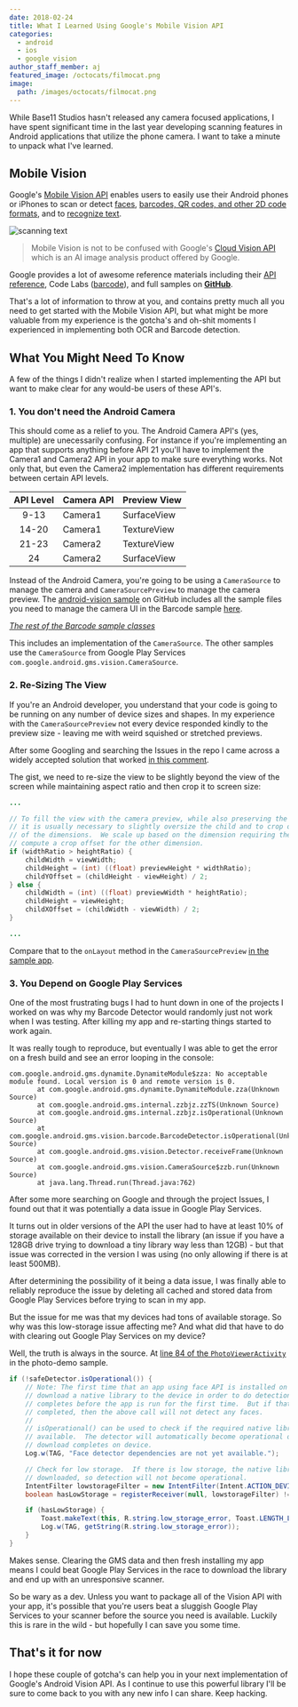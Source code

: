 ```yaml
---
date: 2018-02-24
title: What I Learned Using Google's Mobile Vision API
categories:
  - android
  - ios
  - google vision
author_staff_member: aj
featured_image: /octocats/filmocat.png
image:
  path: /images/octocats/filmocat.png
---
```


While Base11 Studios hasn't released any camera focused applications, I have spent significant time in the last year developing scanning features in Android applications that utilize the phone camera.  I want to take a minute to unpack what I've learned.

## Mobile Vision

Google's [Mobile Vision API](https://developers.google.com/vision/) enables users to easily use their Android phones or iPhones to scan or detect [faces](https://developers.google.com/vision/face-detection-concepts), [barcodes, QR codes, and other 2D code formats](https://developers.google.com/vision/barcodes-overview), and to [recognize text](https://developers.google.com/vision/android/text-overview).

![scanning text](https://lh3.googleusercontent.com/786zj8Cw9XIe2mwdmMcU2_ID7y7Y9CrVwZEtjTOI4NBQkLiEFwHA3Cgth3yDUxx9jedFkG8hGGEgVRgNLLK-_wRkllelbxI=s688)

> Mobile Vision is not to be confused with Google's [Cloud Vision API](https://cloud.google.com/vision/) which is an AI image analysis product offered by Google.

Google provides a lot of awesome reference materials including their [API reference](https://developers.google.com/vision/introduction), Code Labs ([barcode](https://codelabs.developers.google.com/codelabs/bar-codes)), and full samples on **[GitHub](https://github.com/googlesamples/android-vision)**.

That's a lot of information to throw at you, and contains pretty much all you need to get started with the Mobile Vision API, but what might be more valuable from my experience is the gotcha's and oh-shit moments I experienced in implementing both OCR and Barcode detection.

## What You Might Need To Know

A few of the things I didn't realize when I started implementing the API but want to make clear for any would-be users of these API's.

### 1. You don't need the Android Camera

This should come as a relief to you.  The Android Camera API's (yes, multiple) are unecessarily confusing. For instance if you're implementing an app that supports anything before API 21 you'll have to implement the Camera1 and Camera2 API in your app to make sure everything works.  Not only that, but even the Camera2 implementation has different requirements between certain API levels.

| API Level | Camera API | Preview View |
|:---------:|------------|--------------|
| 9-13      | Camera1    | SurfaceView  |
| 14-20     | Camera1    | TextureView  |
| 21-23     | Camera2    | TextureView  |
| 24        | Camera2    | SurfaceView  |

Instead of the Android Camera, you're going to be using a `CameraSource` to manage the camera and `CameraSourcePreview` to manage the camera preview.  The [android-vision sample](https://github.com/googlesamples/android-vision) on GitHub includes all the sample files you need to manage the camera UI in the Barcode sample [here](https://github.com/googlesamples/android-vision/tree/master/visionSamples/barcode-reader/app/src/main/java/com/google/android/gms/samples/vision/barcodereader/ui/camera).  

*[The rest of the Barcode sample classes](https://github.com/googlesamples/android-vision/tree/master/visionSamples/barcode-reader/app/src/main/java/com/google/android/gms/samples/vision/barcodereader)*

This includes an implementation of the `CameraSource`.  The other samples use the `CameraSource` from Google Play Services `com.google.android.gms.vision.CameraSource`.

### 2. Re-Sizing The View

If you're an Android developer, you understand that your code is going to be running on any number of device sizes and shapes.  In my experience with the `CameraSourcePreview` not every device responded kindly to the preview size - leaving me with weird squished or stretched previews.

After some Googling and searching the Issues in the repo I came across a widely accepted solution that worked [in this comment](https://github.com/googlesamples/android-vision/issues/23#issuecomment-203534913).

The gist, we need to re-size the view to be slightly beyond the view of the screen while maintaining aspect ratio and then crop it to screen size:

```java
...

// To fill the view with the camera preview, while also preserving the correct aspect ratio,
// it is usually necessary to slightly oversize the child and to crop off portions along one
// of the dimensions.  We scale up based on the dimension requiring the most correction, and
// compute a crop offset for the other dimension.
if (widthRatio > heightRatio) {
    childWidth = viewWidth;
    childHeight = (int) ((float) previewHeight * widthRatio);
    childYOffset = (childHeight - viewHeight) / 2;
} else {
    childWidth = (int) ((float) previewWidth * heightRatio);
    childHeight = viewHeight;
    childXOffset = (childWidth - viewWidth) / 2;
}

...
```

Compare that to the `onLayout` method in the `CameraSourcePreview` [in the sample app](https://github.com/googlesamples/android-vision/blob/2ce3132c959e76e7dbe1d8d3332abe87c246b22a/visionSamples/FaceTracker/app/src/main/java/com/google/android/gms/samples/vision/face/facetracker/ui/camera/CameraSourcePreview.java#L126).

### 3. You Depend on Google Play Services

One of the most frustrating bugs I had to hunt down in one of the projects I worked on was why my Barcode Detector would randomly just not work when I was testing.  After killing my app and re-starting things started to work again.

It was really tough to reproduce, but eventually I was able to get the error on a fresh build and see an error looping in the console:

```
com.google.android.gms.dynamite.DynamiteModule$zza: No acceptable module found. Local version is 0 and remote version is 0.
       at com.google.android.gms.dynamite.DynamiteModule.zza(Unknown Source)
       at com.google.android.gms.internal.zzbjz.zzTS(Unknown Source)
       at com.google.android.gms.internal.zzbjz.isOperational(Unknown Source)
       at com.google.android.gms.vision.barcode.BarcodeDetector.isOperational(Unknown Source)
       at com.google.android.gms.vision.Detector.receiveFrame(Unknown Source)
       at com.google.android.gms.vision.CameraSource$zzb.run(Unknown Source)
       at java.lang.Thread.run(Thread.java:762)
```

After some more searching on Google and through the project Issues, I found out that it was potentially a data issue in Google Play Services.

It turns out in older versions of the API the user had to have at least 10% of storage available on their device to install the library (an issue if you have a 128GB drive trying to download a tiny library way less than 12GB) - but that issue was corrected in the version I was using (no only allowing if there is at least 500MB).

After determining the possibility of it being a data issue, I was finally able to reliably reproduce the issue by deleting all cached and stored data from Google Play Services before trying to scan in my app.

But the issue for me was that my devices had tons of available storage.  So why was this low-storage issue affecting me?  And what did that have to do with clearing out Google Play Services on my device?

Well, the truth is always in the source.  At [line 84 of the `PhotoViewerActivity`](https://github.com/googlesamples/android-vision/blob/2ce3132c959e76e7dbe1d8d3332abe87c246b22a/visionSamples/photo-demo/app/src/main/java/com/google/android/gms/samples/vision/face/photo/PhotoViewerActivity.java#L84) in the photo-demo sample.

```java
if (!safeDetector.isOperational()) {
    // Note: The first time that an app using face API is installed on a device, GMS will
    // download a native library to the device in order to do detection.  Usually this
    // completes before the app is run for the first time.  But if that download has not yet
    // completed, then the above call will not detect any faces.
    //
    // isOperational() can be used to check if the required native library is currently
    // available.  The detector will automatically become operational once the library
    // download completes on device.
    Log.w(TAG, "Face detector dependencies are not yet available.");

    // Check for low storage.  If there is low storage, the native library will not be
    // downloaded, so detection will not become operational.
    IntentFilter lowstorageFilter = new IntentFilter(Intent.ACTION_DEVICE_STORAGE_LOW);
    boolean hasLowStorage = registerReceiver(null, lowstorageFilter) != null;

    if (hasLowStorage) {
        Toast.makeText(this, R.string.low_storage_error, Toast.LENGTH_LONG).show();
        Log.w(TAG, getString(R.string.low_storage_error));
    }
}
```

Makes sense.  Clearing the GMS data and then fresh installing my app means I could beat Google Play Services in the race to download the library and end up with an unresponsive scanner.

So be wary as a dev.  Unless you want to package all of the Vision API with your app, it's possible that you're users beat a sluggish Google Play Services to your scanner before the source you need is available.  Luckily this is rare in the wild - but hopefully I can save you some time.

## That's it for now

I hope these couple of gotcha's can help you in your next implementation of Google's Android Vision API.  As I continue to use this powerful library I'll be sure to come back to you with any new info I can share.  Keep hacking.
